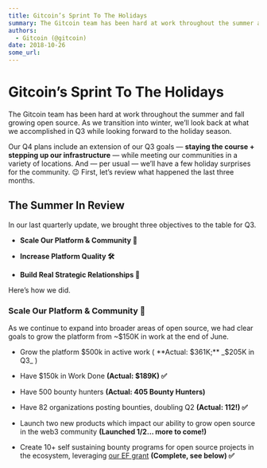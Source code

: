 ```yaml
---
title: Gitcoin’s Sprint To The Holidays
summary: The Gitcoin team has been hard at work throughout the summer and fall growing open source. As we transition into winter, we’ll look back at what we accomplished in Q3 while looking forward to the holiday season. Our Q4 plans include an extension of our Q3 goals — staying the course + stepping up our infrastructure — while meeting our communities in a variety of locations. And — per usual — we’ll have a few holiday surprises for the community. 😉 First, let’s review what happened the last three m
authors:
  - Gitcoin (@gitcoin)
date: 2018-10-26
some_url: 
---
```


# Gitcoin’s Sprint To The Holidays


The Gitcoin team has been hard at work throughout the summer and fall growing open source. As we transition into winter, we’ll look back at what we accomplished in Q3 while looking forward to the holiday season.

Our Q4 plans include an extension of our Q3 goals — **staying the course + stepping up our infrastructure**  _—_ while meeting our communities in a variety of locations. And — per usual — we’ll have a few holiday surprises for the community. 😉
First, let’s review what happened the last three months.

## The Summer In Review
In our last quarterly update, we brought three objectives to the table for Q3.

 *  **Scale Our Platform & Community 🚀** 

 *  **Increase Platform Quality 🛠** 

 *  **Build Real Strategic Relationships 🤝** 

Here’s how we did.

### Scale Our Platform & Community 🚀
As we continue to expand into broader areas of open source, we had clear goals to grow the platform from ~$150K in work at the end of June.

 * Grow the platform $500k in active work ( **Actual: $361K;**  _$205K in Q3_ )

 * Have $150k in Work Done **(Actual: $189K) ✅** 

 * Have 500 bounty hunters **(Actual: 405 Bounty Hunters)** 

 * Have 82 organizations posting bounties, doubling Q2 **(Actual: 112!) ✅** 

 * Launch two new products which impact our ability to grow open source in the web3 community **(Launched 1/2… more to come!)** 

 * Create 10+ self sustaining bounty programs for open source projects in the ecosystem, leveraging [our EF grant](https://medium.com/gitcoin/grow-open-source-ethereum-foundation-grant-d393802fe9aa)  **(Complete, see below) ✅** 
